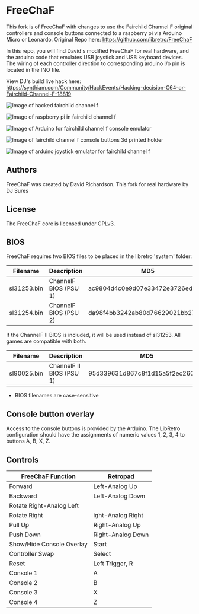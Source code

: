 # FreeChaF
This fork is of FreeChaF with changes to use the Fairchild Channel F original controllers and console buttons connected to a raspberry pi via Arduino Micro or Leonardo. Original Repo here: https://github.com/libretro/FreeChaF

In this repo, you will find David's modified FreeChaF for real hardware, and the arduino code that emulates USB joystick and USB keyboard devices. The wiring of each controller direction to corresponding arduino i/o pin is located in the INO file.

View DJ's build live hack here: https://synthiam.com/Community/HackEvents/Hacking-decision-C64-or-Fairchild-Channel-F-18819

![Image of hacked fairchild channel f](https://synthiam.com/uploads/user/DB763BE15E695777689418BE7364E0A3/4bjrm5jn.jpeg)

![Image of raspberry pi in fairchild channel f](https://synthiam.com/uploads/user/DB763BE15E695777689418BE7364E0A3/uaapv1nh.jpeg)

![Image of Arduino for fairchild channel f console emulator](https://synthiam.com/uploads/user/DB763BE15E695777689418BE7364E0A3/oztoeps5.jpeg)

![Image of fairchild channel f console buttons 3d printed holder](https://synthiam.com/uploads/user/DB763BE15E695777689418BE7364E0A3/edi5ylrn.jpeg)

![Image of arduino joystick emulator for fairchild channel f](https://synthiam.com/uploads/user/DB763BE15E695777689418BE7364E0A3/hvmtsoid.jpeg)

## Authors
FreeChaF was created by David Richardson.
This fork for real hardware by DJ Sures

## License
The FreeChaF core is licensed under GPLv3.

## BIOS
FreeChaF requires two BIOS files to be placed in the libretro 'system' folder:

| Filename | Description | MD5 |
|---|---|---|
| sl31253.bin | ChannelF BIOS (PSU 1) | ac9804d4c0e9d07e33472e3726ed15c3 |
| sl31254.bin | ChannelF BIOS (PSU 2) | da98f4bb3242ab80d76629021bb27585 |

If the ChannelF II BIOS is included, it will be used instead of sl31253.  All games are compatible with both.

| Filename | Description | MD5 |
|---|---|---|
| sl90025.bin | ChannelF II BIOS (PSU 1) | 95d339631d867c8f1d15a5f2ec26069d |

* BIOS filenames are case-sensitive

## Console button overlay
Access to the console buttons is provided by the Arduino. The LibRetro configuration should have the assignments of numeric values 1, 2, 3, 4 to buttons A, B, X, Z. 

## Controls
| FreeChaF Function | Retropad |
| --- | --- |
|Forward| Left-Analog Up|
|Backward| Left-Analog Down|
|Rotate Right-Analog Left |
|Rotate Right | ight-Analog Right |
|Pull Up | Right-Analog Up |
|Push Down | Right-Analog Down |
|Show/Hide Console Overlay | Start |
|Controller Swap | Select |
|Reset | Left Trigger, R |
|Console 1 | A |
|Console 2 | B |
|Console 3 | X |
|Console 4 | Z |

